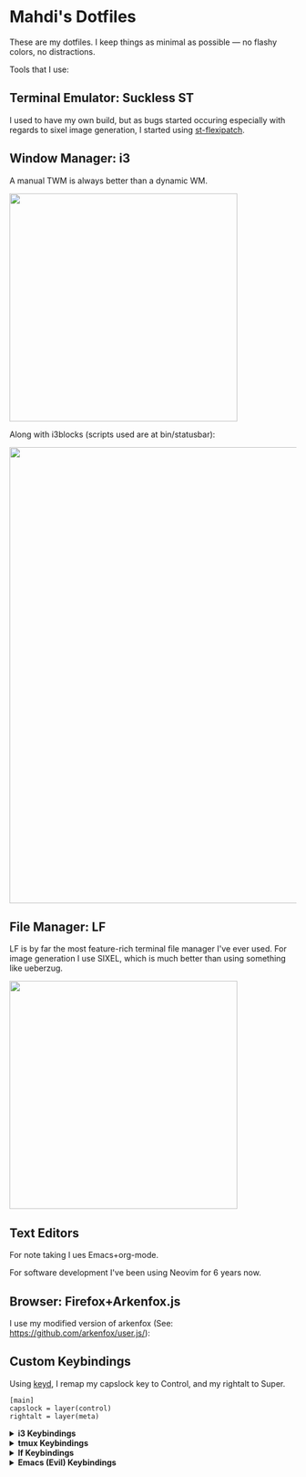 # Mahdi's Dotfiles

These are my dotfiles. I keep things as minimal as possible — no flashy colors, no distractions.

Tools that I use:

## Terminal Emulator: Suckless ST 
I used to have my own build, but as bugs started occuring especially with regards to sixel image generation, I started using [st-flexipatch](https://github.com/bakkeby/st-flexipatch).



## Window Manager: i3

A manual TWM is always better than a dynamic WM.

<img src="https://github.com/user-attachments/assets/0258b109-2957-4e2c-a602-6cad915a09cb" style="width:400px;">

<br/>

Along with i3blocks (scripts used are at bin/statusbar):


<img src="https://github.com/user-attachments/assets/2c30dfe2-dda2-42a3-b959-d4ee9a9db45f" style="width:800px;">


## File Manager: LF
LF is by far the most feature-rich terminal file manager I've ever used.
For image generation I use SIXEL, which is much better than using something like ueberzug.

<img src="https://github.com/user-attachments/assets/19e11d6a-ef7c-4f9f-84b8-9e924ce24da3" style="width:400px;">



## Text Editors 

For note taking I ues Emacs+org-mode.

For software development I've been using Neovim for 6 years now.

## Browser: Firefox+Arkenfox.js

I use my modified version of arkenfox (See: https://github.com/arkenfox/user.js/):

## Custom Keybindings
Using [keyd](https://github.com/rvaiya/keyd), I remap my capslock key to Control, and my rightalt to Super.

```
[main]
capslock = layer(control)
rightalt = layer(meta)
```

<details>
<summary><b>i3 Keybindings</b></summary>

| Keys                                        | Action                                                   |
|---------------------------------------------|----------------------------------------------------------|
| <kbd>Super</kbd> + <kbd>Shift</kbd> + <kbd>Q</kbd> | Power menu                                     |
| <kbd>Super</kbd> + <kbd>Shift</kbd> + <kbd>X</kbd> | Kill window (`xkill`)                          |
| <kbd>Super</kbd> + <kbd>F1</kbd>            | `mykdc`                                                  |
| <kbd>Super</kbd> + <kbd>Shift</kbd> + <kbd>F1</kbd> | `mykdc -s`                                       |
| <kbd>Super</kbd> + <kbd>Z</kbd>             | Launch `boomer`                                         |
| <kbd>Super</kbd> + <kbd>Return</kbd>        | Launch terminal                                          |
| <kbd>Super</kbd> + <kbd>W</kbd>             | Launch `vuetify-api`                                     |
| <kbd>Super</kbd> + <kbd>Shift</kbd> + <kbd>W</kbd> | Focus/launch browser                           |
| <kbd>Super</kbd> + <kbd>T</kbd>             | Launch `transs`                                          |
| <kbd>Super</kbd> + <kbd>E</kbd>             | Emoji selector                                           |
| <kbd>Super</kbd> + <kbd>V</kbd>             | Clipmenu                                                 |
| <kbd>Super</kbd> + <kbd>Shift</kbd> + <kbd>V</kbd> | Pulsemixer                                      |
| <kbd>Super</kbd> + <kbd>C</kbd>             | Color picker                                             |
| <kbd>Super</kbd> + <kbd>N</kbd>             | Open `todo.org`                                          |
| <kbd>Super</kbd> + <kbd>O</kbd>             | Rerun menu-wrapper                                       |
| <kbd>Super</kbd> + <kbd>Shift</kbd> + <kbd>O</kbd> | Handler menu                                    |
| <kbd>Super</kbd> + <kbd>U</kbd>             | Drag clipboard URL with class                            |
| <kbd>Super</kbd> + <kbd>Shift</kbd> + <kbd>U</kbd> | Drag clipboard URL                              |
| <kbd>Super</kbd> + <kbd>Shift</kbd> + <kbd>N</kbd> | Open http://127.0.0.1:8087                      |
| <kbd>Super</kbd> + <kbd>Shift</kbd> + <kbd>R</kbd> | Open readlater                                         |
| <kbd>Super</kbd> + <kbd>P</kbd>             | Flameshot GUI                                            |
| <kbd>Super</kbd> + <kbd>Shift</kbd> + <kbd>P</kbd> | Screenshot menu                                 |
| <kbd>Super</kbd> + <kbd>Alt</kbd> + <kbd>P</kbd> | Delayed screenshot menu                          |
| <kbd>XF86AudioLowerVolume</kbd>             | Volume down 5%                                           |
| <kbd>XF86AudioRaiseVolume</kbd>             | Volume up 5%                                             |
| <kbd>Super</kbd> + <kbd>Minus</kbd>         | Volume down 5%                                           |
| <kbd>Super</kbd> + <kbd>Equal</kbd>         | Volume up 5%                                             |
| <kbd>Super</kbd> + <kbd>Shift</kbd> + <kbd>Minus</kbd> | Toggle mute                                   |
| <kbd>Super</kbd> + <kbd>Shift</kbd> + <kbd>Equal</kbd> | Volume max                                    |
| <kbd>Super</kbd> + <kbd>F9</kbd>            | `mpc-wrapper -r`                                         |
| <kbd>Super</kbd> + <kbd>F10</kbd>           | `mpc-wrapper -p`                                         |
| <kbd>Super</kbd> + <kbd>Shift</kbd> + <kbd>F10</kbd> | `mpc-wrapper -P`                               |
| <kbd>Super</kbd> + <kbd>F11</kbd>           | `mpc-wrapper -t`                                         |
| <kbd>Super</kbd> + <kbd>Shift</kbd> + <kbd>F11</kbd> | Pause all players                             |
| <kbd>Super</kbd> + <kbd>F12</kbd>           | `mpc-wrapper -n`                                         |
| <kbd>Super</kbd> + <kbd>Shift</kbd> + <kbd>F12</kbd> | `mpc-wrapper -N`                               |
| <kbd>Super</kbd> + <kbd>Backspace</kbd>     | Close all notifications                                  |
| <kbd>Super</kbd> + <kbd>Shift</kbd> + <kbd>Backspace</kbd> | Dunst history pop                              |
| <kbd>Super</kbd> + <kbd>Alt</kbd> + <kbd>Backspace</kbd> | Toggle Dunst paused                              |
| <kbd>Super</kbd> + <kbd>Comma</kbd>         | Brightness down 5%                                       |
| <kbd>Super</kbd> + <kbd>Shift</kbd> + <kbd>Comma</kbd> | Brightness 1%                                 |
| <kbd>Super</kbd> + <kbd>Period</kbd>        | Brightness up 5%                                         |
| <kbd>Super</kbd> + <kbd>Shift</kbd> + <kbd>Period</kbd> | Brightness 100%                               |
| <kbd>Super</kbd> + <kbd>F5</kbd>            | Set brightness via `tee`                                 |
| <kbd>Super</kbd> + <kbd>I</kbd>             | Rescan Wi-Fi and wait                                    |
| <kbd>Super</kbd> + <kbd>Shift</kbd> + <kbd>I</kbd> | Launch `nmtui`                                  |
| <kbd>Super</kbd> + <kbd>Insert</kbd>        | `transs -p`                                               |
| <kbd>Super</kbd> + <kbd>Shift</kbd> + <kbd>Insert</kbd> | `transs -c`                                    |
| <kbd>Super</kbd> + <kbd>Delete</kbd>        | `transs -ap`                                              |
| <kbd>Super</kbd> + <kbd>Shift</kbd> + <kbd>Delete</kbd> | `transs -ac`                                    |

</details>

<details>
<summary><b>tmux Keybindings</b></summary>

| Keys                        | Action                                                      |
|-----------------------------|-------------------------------------------------------------|
| <kbd>M-;</kbd>              | Split window (vertical) in current path                     |
| <kbd>M-:</kbd>              | Split window (horizontal) in current path                   |
| <kbd>C-1</kbd> to <kbd>C-8</kbd> | Go to or create window 1–8 in current path             |
| <kbd>C-9</kbd>              | Go to last window                                           |
| <kbd>M-1</kbd> to <kbd>M-8</kbd> | Go to or create window 1–8 in current path             |
| <kbd>M-9</kbd>              | Go to last window                                           |
| <kbd>M-i</kbd>              | Go to last used window                                      |
| <kbd>M-w</kbd>              | Show `popup-main`                                           |
| <kbd>M-l</kbd>              | Scratchpad: `lfrun`                                         |
| <kbd>M-q</kbd>              | Detach client                                               |
| <kbd>C-t</kbd>              | Rotate window                                               |
| <kbd>C</kbd>                | New window in current path (prefix + C)                    |
| <kbd>M-o</kbd>              | New window with `htop`                                      |
| <kbd>y</kbd> (in copy mode) | Copy selection using `xclip-or-wl-copy`                    |

</details>

<details>
<summary><b>lf Keybindings</b></summary>

| Keys                 | Action                                             |
|----------------------|----------------------------------------------------|
| <kbd>DD</kbd>        | Move to trash (`trash-put`)                        |
| <kbd>DL</kbd>        | Delete permanently                                 |
| <kbd>DS</kbd>        | Shred file                                         |
| <kbd>TT</kbd>        | Go to trash folder                                 |
| <kbd>TR</kbd>        | Clear screen and restore from trash                |
| <kbd>TE</kbd>        | Clear screen and empty trash                       |
| <kbd>Z</kbd>         | Convert PDF (`pdfConvert`)                         |
| <kbd>Y</kbd>         | Copy to                                            |
| <kbd>M</kbd>         | Move to                                            |
| <kbd>Alt+M</kbd>     | Move to                                            |
| <kbd>o</kbd>         | Open with default app                              |
| <kbd>O</kbd>         | Open with menu                                     |
| <kbd>Ctrl+O</kbd>    | Ask default open with mimeopen                     |
| <kbd>x</kbd>         | Execute file with `!clear; $f`                     |
| <kbd>X</kbd>         | `chmod`                                            |
| <kbd>w</kbd>         | Open terminal with setsid                          |
| <kbd>U</kbd>         | Show dir size (`du -sh`)                           |
| <kbd>u</kbd>         | Unselect                                           |
| <kbd>Alt+R</kbd>     | Reload config (`so`)                               |
| <kbd>Ctrl+R</kbd>    | Reload and redraw                                  |
| <kbd>Ctrl+G</kbd>    | Glob-select all                                    |
| <kbd>Ctrl+J</kbd>    | `zi`                                               |
| <kbd>Ctrl+F</kbd>    | `:fzf_jump`                                        |
| <kbd>gs</kbd>        | `:fzf_search`                                      |
| <kbd>Ctrl+Space</kbd>| Toggle select and move up                          |
| <kbd>/</kbd>         | Search forward                                     |
| <kbd>?</kbd>         | Search backward                                    |
| <kbd>Alt+/</kbd>     | Search forward                                     |
| <kbd>Alt+?</kbd>     | Search backward                                    |
| <kbd>K</kbd>         | Launch `$kdcfiles-menu` with selection             |
| <kbd>P</kbd>         | Run `$myscp` with selection                        |
| <kbd>)</kbd>         | Upload to 0x0                                      |
| <kbd>A</kbd>         | Rename (end)                                       |
| <kbd>a</kbd>         | Rename (after extension)                           |
| <kbd>I</kbd>         | Rename (start)                                     |
| <kbd>i</kbd>         | Rename (before extension)                          |
| <kbd>r</kbd>         | Push rename command                                |
| <kbd>B</kbd>         | Bulk rename                                        |
| <kbd>b</kbd>         | Set wallpaper/background                           |
| <kbd>Alt+E</kbd>     | Echo filename                                      |
| <kbd>L</kbd>         | Create link                                        |
| <kbd>V</kbd>         | Invert below                                       |
| <kbd>yy</kbd>        | Copy                                               |
| <kbd>yp</kbd>        | Yank path                                          |
| <kbd>yn</kbd>        | Yank name                                          |
| <kbd>yP</kbd>        | Yank full path                                     |
| <kbd>Ctrl+A Z</kbd>  | Zip file                                           |
| <kbd>Ctrl+A T</kbd>  | Tar file                                           |
| <kbd>Ctrl+A G</kbd>  | Tar.gz file                                        |
| <kbd>Ctrl+A B</kbd>  | Tar.bz2 file                                       |
| <kbd>E</kbd>         | Extract                                            |
| <kbd>m</kbd>         | Make directory                                     |
| <kbd>f</kbd>         | Create file                                        |
| <kbd>S</kbd>         | Select all files                                   |
| <kbd>R</kbd>         | Resize image                                       |
| <kbd>Cr</kbd>        | Convert image to JPG                               |
| <kbd>Co</kbd>        | Compress video                                     |
| <kbd>sS</kbd>        | Strip whitespace                                   |
| <kbd>Tab</kbd>       | Prepend line in file (`replace` command)           |
| <kbd>dd</kbd>        | Cut                                                |
| <kbd>dr</kbd>        | Drag-and-drop with `dragon`                        |
| <kbd>dm</kbd>        | Move via dragon                                    |
| <kbd>dc</kbd>        | Copy via dragon                                    |
| <kbd>dl</kbd>        | Download file (drag-related)                       |
| <kbd>P</kbd>         | Open current dir in pcmanfm                        |

</details>

<details>
<summary><b>Emacs (Evil) Keybindings</b></summary>

| Keys           | Action                        |
| -------------- | ----------------------------- |
| Alt+Space      | (insert) — disabled           |
| Ctrl+U         | (insert) — kill to line start |
| Alt+U          | Universal argument            |
| Alt+Shift+U    | Negative argument             |
| Alt+D          | Duplicate line                |
| z d            | Dictionary lookup             |
| SPC w          | Save buffer                   |
| SPC W          | Write file                    |
| SPC =          | Indent buffer                 |
| -              | Open dired in current dir     |
| SPC a          | Open org-agenda               |
| SPC B          | Magit blame toggle            |
| SPC g          | Magit status                  |
| SPC y          | Yank history popup            |
| gs             | Ripgrep search                |
| SPC R          | Find file as root             |
| SPC u          | Undo tree visualize           |
| SPC M          | Open new frame                |
| SPC O          | Open URL with xdg-open        |
| SPC f          | Find file                     |
| SPC v          | Find alternate file           |
| SPC b          | Switch buffer                 |
| SPC r          | Recent files                  |
| SPC j          | Jump to bookmark              |
| SPC J          | Set bookmark                  |
| SPC k          | Close current buffer          |
| Ctrl+Shift+T   | Open last closed              |
| SPC P          | Project switch                |
| SPC p          | Project find file             |
| SPC c          | Org capture                   |
| SPC C          | Open calc                     |
| SPC d          | Open diary                    |
| SPC D          | Open journal                  |
| SPC t          | Open org TODO                 |
| SPC s          | Open vterm                    |
| SPC T          | Org capture TODO              |
| SPC n          | Open notes                    |
| SPC R          | Reload init file              |
| SPC o (html)   | Open buffer URL (html-mode)   |
| SPC / (org)    | Org sparse tree               |
| Alt+P (org)    | Push Anki notes               |
| SPC e (org)    | Emphasize                     |
| Alt+B (org)    | Emphasize bold                |
| SPC A (org)    | Mark done and archive         |
| SPC i (org)    | Org goto                      |
| SPC E (org)    | Show inline images            |
| SPC xi         | Org clock-in                  |
| SPC xo         | Org clock-out                 |
| SPC xx         | Org clock display             |
| SPC l          | Org store link                |
| SPC L          | Org insert link               |
| SPC o (org)    | Org open at point             |
| SPC e (elisp)  | Eval last sexp                |
| SPC E (elisp)  | Eval region or buffer         |
| (              | Prev open paren (elisp)       |
| )              | Next close paren (elisp)      |
| Ctrl+C (minib) | Abort minibuffer              |
| Ctrl+C (ins)   | Exit insert state             |
| Ctrl+C (vis)   | Exit visual state             |

</details>




